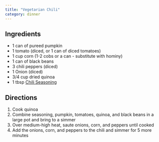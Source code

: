```yaml
---
title: "Vegetarian Chili"
category: dinner
---
```


## Ingredients

- 1 can of pureed pumpkin
- 1 tomato (diced, or 1 can of diced tomatoes)
- 1 cup corn (1-2 cobs or a can - substitute with hominy)
- 1 can of black beans
- 3 chili peppers (diced)
- 1 Onion (diced)
- 3/4 cup dried quinoa
- 1 tbsp [Chili Seasoning](/recipes/chili-seasoning)

## Directions

1. Cook quinoa
2. Combine seasoning, pumpkin, tomatoes, quinoa, and black beans in a large pot and bring to a simmer
3. Over medium-high heat, saute onions, corn, and peppers until cooked
4. Add the onions, corn, and peppers to the chili and simmer for 5 more minutes